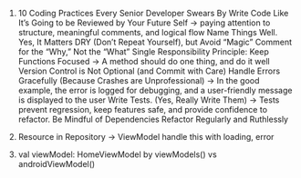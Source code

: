 1. 10 Coding Practices Every Senior Developer Swears By
	Write Code Like It’s Going to be Reviewed by Your Future Self
	-> paying attention to structure, meaningful comments, and logical flow
	Name Things Well. Yes, It Matters
	DRY (Don’t Repeat Yourself), but Avoid “Magic”
	Comment for the “Why,” Not the “What”
	Single Responsibility Principle: Keep Functions Focused
	-> A method should do one thing, and do it well
	Version Control is Not Optional (and Commit with Care)
	Handle Errors Gracefully (Because Crashes are Unprofessional)
	-> In the good example, the error is logged for debugging, and a user-friendly message is displayed to the user
	Write Tests. (Yes, Really Write Them)
	-> Tests prevent regression, keep features safe, and provide confidence to refactor.
	Be Mindful of Dependencies
	Refactor Regularly and Ruthlessly


2. Resource in Repository -> ViewModel handle this with loading, error

3. val viewModel: HomeViewModel by viewModels() vs androidViewModel()